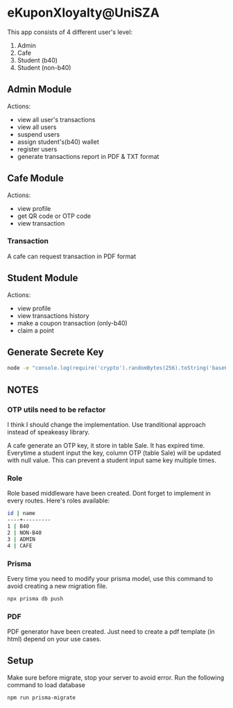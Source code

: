# eKuponXloyalty@UniSZA

This app consists of 4 different user's level:

1. Admin
2. Cafe
3. Student (b40)
4. Student (non-b40)

## Admin Module

Actions:

- view all user's transactions
- view all users
- suspend users
- assign student's(b40) wallet
- register users
- generate transactions report in PDF & TXT format

## Cafe Module

Actions:

- view profile
- get QR code or OTP code
- view transaction

### Transaction

A cafe can request transaction in PDF format

## Student Module

Actions:

- view profile
- view transactions history
- make a coupon transaction (only-b40)
- claim a point

## Generate Secrete Key

```bash
node -e "console.log(require('crypto').randomBytes(256).toString('base64'));"
```

## NOTES

### OTP utils need to be refactor

I think I should change the implementation. Use tranditional approach instead of speakeasy library.

A cafe generate an OTP key, it store in table Sale. It has expired time. Everytime a student input the key, column OTP (table Sale) will be updated with null value. This can prevent a student input same key multiple times.

### Role

Role based middleware have been created. Dont forget to implement in every routes. Here's roles available:

```bash
id | name
----+---------
1 | B40
2 | NON-B40
3 | ADMIN
4 | CAFE
```

### Prisma

Every time you need to modify your prisma model, use this command to avoid creating a new migration file.

```bash
npx prisma db push
```

### PDF

PDF generator have been created. Just need to create a pdf template (in html) depend on your use cases.

## Setup

Make sure before migrate, stop your server to avoid error. Run the following command to load database

```bash
npm run prisma-migrate
```
